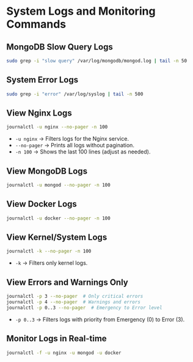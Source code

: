# System Logs and Monitoring Commands

## MongoDB Slow Query Logs
```sh
sudo grep -i "slow query" /var/log/mongodb/mongod.log | tail -n 50
```

## System Error Logs
```sh
sudo grep -i "error" /var/log/syslog | tail -n 500
```

## View Nginx Logs
```sh
journalctl -u nginx --no-pager -n 100
```
- `-u nginx` → Filters logs for the Nginx service.
- `--no-pager` → Prints all logs without pagination.
- `-n 100` → Shows the last 100 lines (adjust as needed).

## View MongoDB Logs
```sh
journalctl -u mongod --no-pager -n 100
```

## View Docker Logs
```sh
journalctl -u docker --no-pager -n 100
```

## View Kernel/System Logs
```sh
journalctl -k --no-pager -n 100
```
- `-k` → Filters only kernel logs.

## View Errors and Warnings Only
```sh
journalctl -p 3 --no-pager  # Only critical errors
journalctl -p 4 --no-pager  # Warnings and errors
journalctl -p 0..3 --no-pager  # Emergency to Error level
```
- `-p 0..3` → Filters logs with priority from Emergency (0) to Error (3).

## Monitor Logs in Real-time
```sh
journalctl -f -u nginx -u mongod -u docker
